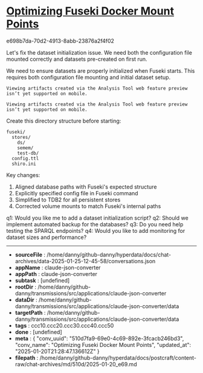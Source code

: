 # [Optimizing Fuseki Docker Mount Points](https://claude.ai/chat/510d7fa9-69e0-4c69-892e-3fcacb246bd3)

e698b7da-70d2-4913-8abb-23876a2f4f02

 Let's fix the dataset initialization issue. We need both the configuration file mounted correctly and datasets pre-created on first run.

<antThinking>We need to ensure datasets are properly initialized when Fuseki starts. This requires both configuration file mounting and initial dataset setup.</antThinking>
```
Viewing artifacts created via the Analysis Tool web feature preview isn’t yet supported on mobile.
```


```
Viewing artifacts created via the Analysis Tool web feature preview isn’t yet supported on mobile.
```



Create this directory structure before starting:
```
fuseki/
  stores/
    ds/
    semem/
    test-db/
  config.ttl
  shiro.ini
```

Key changes:
1. Aligned database paths with Fuseki's expected structure
2. Explicitly specified config file in Fuseki command
3. Simplified to TDB2 for all persistent stores
4. Corrected volume mounts to match Fuseki's internal paths

q1: Would you like me to add a dataset initialization script?
q2: Should we implement automated backup for the databases?
q3: Do you need help testing the SPARQL endpoints?
q4: Would you like to add monitoring for dataset sizes and performance?

---

* **sourceFile** : /home/danny/github-danny/hyperdata/docs/chat-archives/data-2025-01-25-12-45-58/conversations.json
* **appName** : claude-json-converter
* **appPath** : claude-json-converter
* **subtask** : [undefined]
* **rootDir** : /home/danny/github-danny/transmissions/src/applications/claude-json-converter
* **dataDir** : /home/danny/github-danny/transmissions/src/applications/claude-json-converter/data
* **targetPath** : /home/danny/github-danny/transmissions/src/applications/claude-json-converter/data
* **tags** : ccc10.ccc20.ccc30.ccc40.ccc50
* **done** : [undefined]
* **meta** : {
  "conv_uuid": "510d7fa9-69e0-4c69-892e-3fcacb246bd3",
  "conv_name": "Optimizing Fuseki Docker Mount Points",
  "updated_at": "2025-01-20T21:28:47.136612Z"
}
* **filepath** : /home/danny/github-danny/hyperdata/docs/postcraft/content-raw/chat-archives/md/510d/2025-01-20_e69.md